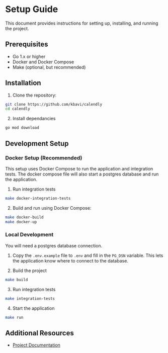 # Setup Guide

This document provides instructions for setting up, installing, and running the project.

## Prerequisites

- Go 1.x or higher
- Docker and Docker Compose
- Make (optional, but recommended)

## Installation

1. Clone the repository:
```sh
git clone https://github.com/kbavi/calendly
cd calendly
```
2. Install dependancies
```sh
go mod download
```

## Development Setup

### Docker Setup (Recommended)

This setup uses Docker Compose to run the application and integration tests. The docker compose file will also start a postgres database and run the application.

1. Run integration tests
```sh
make docker-integration-tests
```

2. Build and run using Docker Compose:
```sh
make docker-build
make docker-up
```

### Local Development

You will need a postgres database connection.

1. Copy the `.env.example` file to `.env` and fill in the `PG_DSN` variable. This lets the application know where to connect to the database.

2. Build the project
```sh
make build
```
3. Run integration tests
```sh
make integration-tests
```
4. Start the application
```sh
make run
```
## Additional Resources

- [Project Documentation](./PRD.md)